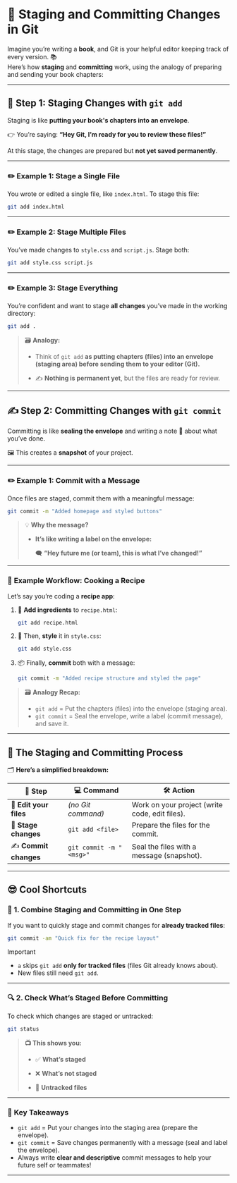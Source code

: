 # 🚀 **Staging and Committing Changes in Git**

Imagine you’re writing a **book**, and Git is your helpful editor keeping track of every version. 📚  
Here’s how **staging** and **committing** work, using the analogy of preparing and sending your book chapters:

---

## 📝 **Step 1: Staging Changes with `git add`**

Staging is like **putting your book's chapters into an envelope**.  

👉 You’re saying: **“Hey Git, I’m ready for you to review these files!”**

At this stage, the changes are prepared but **not yet saved permanently**.

---

### ✏️ **Example 1: Stage a Single File**

You wrote or edited a single file, like `index.html`. To stage this file:

```bash
git add index.html
```

---

### ✏️ **Example 2: Stage Multiple Files**

You’ve made changes to `style.css` and `script.js`. Stage both:

```bash
git add style.css script.js
```

---

### ✏️ **Example 3: Stage Everything**

You’re confident and want to stage **all changes** you’ve made in the working directory:

```bash
git add .
```

> 🗃️ **Analogy:**
>
> - Think of `git add` **as putting chapters (files) into an envelope (staging area) before sending them to your editor (Git).**
>
> - ✍️ **Nothing is permanent yet**, but the files are ready for review.

---

## ✍ Step 2: Committing Changes with `git commit`

Committing is like **sealing the envelope** and writing a note 📝 about what you’ve done.

🖼️ This creates a **snapshot** of your project.

---

### ✏️ **Example 1: Commit with a Message**

Once files are staged, commit them with a meaningful message:

```bash
git commit -m "Added homepage and styled buttons"
```

>💡 **Why the message?**
>
> - **It’s like writing a label on the envelope:**
>
>   🗨️ **“Hey future me (or team), this is what I’ve changed!”**

---

### 🍳 **Example Workflow: Cooking a Recipe**

Let’s say you’re coding a **recipe app**:

1. 🥕 **Add ingredients** to `recipe.html`:

    ```bash
    git add recipe.html
    ```

2. 🎨 Then, **style** it in `style.css`:

    ```bash
    git add style.css
    ```

3. 📦 Finally, **commit** both with a message:

    ```bash
    git commit -m "Added recipe structure and styled the page"
    ```

> 🗃️ **Analogy Recap:**
>
> - `git add` = Put the chapters (files) into the envelope (staging area).
> - `git commit` = Seal the envelope, write a label (commit message), and save it.

---

## 🔄 **The Staging and Committing Process**

🗂️ **Here’s a simplified breakdown:**

| 🔢 **Step** | 💻 **Command** | 🛠️ **Action** |
| --- | --- | --- |
| 📝 **Edit your files** | *(no Git command)* | Work on your project (write code, edit files). |
| 🚀 **Stage changes** | `git add <file>` | Prepare the files for the commit.|
| ✍ **Commit changes** | `git commit -m "<msg>"` | Seal the files with a message (snapshot). |

---

## 😎 **Cool Shortcuts**

### 🚀 **1. Combine Staging and Committing in One Step**

If you want to quickly stage and commit changes for **already tracked files**:

```bash
git commit -am "Quick fix for the recipe layout"
```

> [!IMPORTANT]
>
> - `a` skips `git add` **only for tracked files** (files Git already knows about).
> - New files still need `git add`.

---

### 🔍 **2. Check What’s Staged Before Committing**

To check which changes are staged or untracked:

```bash
git status
```

>**📺 This shows you:**
>
> - ✅ **What’s staged**
>
> - ❌ **What’s not staged**
>
> - 🛑 **Untracked files**

---

### 🌟 **Key Takeaways**

- `git add` = Put your changes into the staging area (prepare the envelope).
- `git commit` = Save changes permanently with a message (seal and label the envelope).
- Always write **clear and descriptive** commit messages to help your future self or teammates!

---
